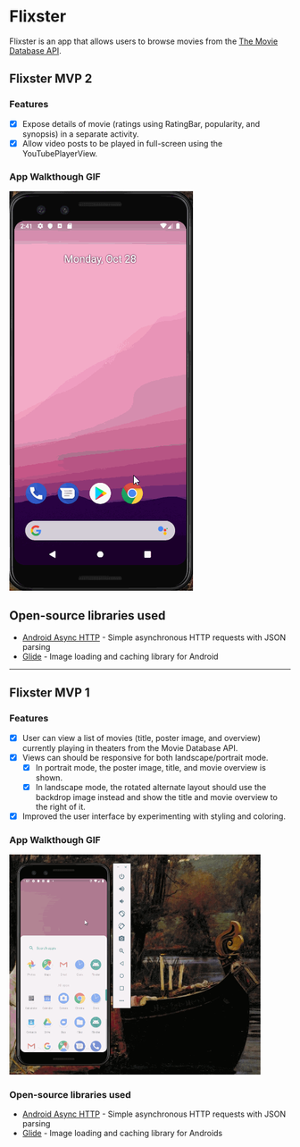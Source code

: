# Flixster

Flixster is an app that allows users to browse movies from the [The Movie Database API](http://docs.themoviedb.apiary.io/#).

## Flixster MVP 2

### Features

- [X] Expose details of movie (ratings using RatingBar, popularity, and synopsis) in a separate activity.
- [X] Allow video posts to be played in full-screen using the YouTubePlayerView.

<!--- #### BONUS

- [ ] Trailers for popular movies are played automatically when the movie is selected (1 point).
  - [ ] When clicking on a popular movie (i.e. a movie voted for more than 5 stars) the video should be played immediately.
  - [ ] Less popular videos rely on the detailed page should show an image preview that can initiate playing a YouTube video.
- [ ] Add a play icon overlay to popular movies to indicate that the movie can be played (1 point).
- [ ] Apply the popular ButterKnife annotation library to reduce view boilerplate. (1 point)
- [X] Add a rounded corners for the images using the Glide transformations. (1 point) --->

### App Walkthough GIF

<img src="https://github.com/priyil/Flixster/blob/master/walkthrough1.gif"><br>

<!---### Notes

The stretxh stories took me most of the time, but I had a lot of fun doing it. Improved UI elements. --->

## Open-source libraries used
- [Android Async HTTP](https://github.com/codepath/CPAsyncHttpClient) - Simple asynchronous HTTP requests with JSON parsing
- [Glide](https://github.com/bumptech/glide) - Image loading and caching library for Android

---

## Flixster MVP 1

### Features

- [x] User can view a list of movies (title, poster image, and overview) currently playing in theaters from the Movie Database API.
- [x] Views can should be responsive for both landscape/portrait mode.
   - [x] In portrait mode, the poster image, title, and movie overview is shown.
   - [x] In landscape mode, the rotated alternate layout should use the backdrop image instead and show the title and movie overview to the right of it.
- [X] Improved the user interface by experimenting with styling and coloring.
<!--- - [X] Display a nice default [placeholder graphic](https://guides.codepath.org/android/Displaying-Images-with-the-Glide-Library#advanced-usage) for each image during loading 
- [ ] (2pts) For popular movies (i.e. a movie voted for more than 5 stars), the full backdrop image is displayed. Otherwise, a poster image, the movie title, and overview is listed. Use Heterogenous RecyclerViews and use different ViewHolder layout files for popular movies and less popular ones.--->

### App Walkthough GIF

<img src="https://github.com/priyil/Flixster/blob/master/walkthrough.gif" width=450><br>

<!--- ### Notes
Made a small mistake which increased time by a lot. Took a lot longer than expected. --->

### Open-source libraries used

- [Android Async HTTP](https://github.com/codepath/CPAsyncHttpClient) - Simple asynchronous HTTP requests with JSON parsing
- [Glide](https://github.com/bumptech/glide) - Image loading and caching library for Androids
